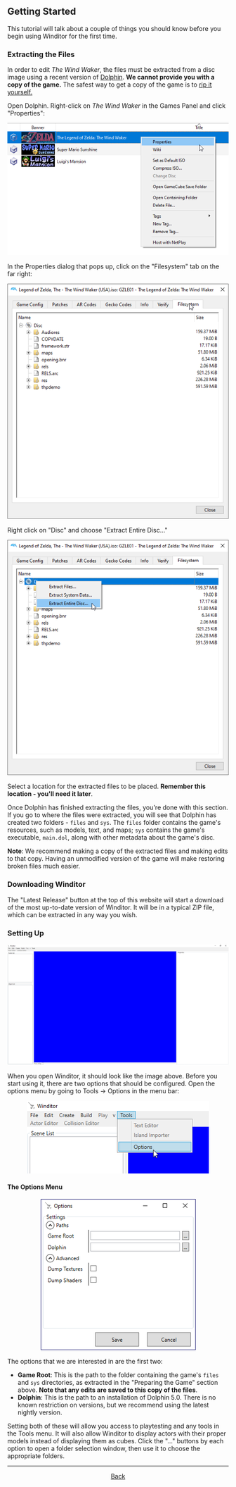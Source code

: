 ## Getting Started
This tutorial will talk about a couple of things you should know before you begin using Winditor for the first time.

### Extracting the Files
In order to edit *The Wind Waker*, the files must be extracted from a disc image using a recent version of <a href="https://dolphin-emu.org/">Dolphin</a>. **We cannot provide you with a copy of the game.** The safest way to get a copy of the game is to <a href="https://wiki.dolphin-emu.org/index.php?title=Ripping_Games">rip it yourself.</a>

Open Dolphin. Right-click on *The Wind Waker* in the Games Panel and click "Properties":

<p align="center">
  <img src="./gettingstarted_extract.png" alignment="center">
</p>

In the Properties dialog that pops up, click on the "Filesystem" tab on the far right:

<p align="center">
  <img src="./gettingstarted_files.png" alignment="center">
</p>

Right click on "Disc" and choose "Extract Entire Disc..."

<p align="center">
  <img src="./gettinstarted_entiredisc.png" alignment="center">
</p>

Select a location for the extracted files to be placed. **Remember this location - you'll need it later**.

Once Dolphin has finished extracting the files, you're done with this section. If you go to where the files were extracted, you will see that Dolphin has created two folders - `files` and `sys`. The `files` folder contains the game's resources, such as models, text, and maps; `sys` contains the game's executable, `main.dol`, along with other metadata about the game's disc.

**Note**: We recommend making a copy of the extracted files and making edits to that copy. Having an unmodified version of the game will make restoring broken files much easier.

### Downloading Winditor
The "Latest Release" button at the top of this website will start a download of the most up-to-date version of Winditor. It will be in a typical ZIP file, which can be extracted in any way you wish.

### Setting Up
<p align="center">
  <img src="./gettingstarted_open.png" alignment="center">
</p>

When you open Winditor, it should look like the image above. Before you start using it, there are two options that should be configured. Open the options menu by going to Tools -> Options in the menu bar:

<p align="center">
  <img src="./gettingstarted_tools.png" alignment="center">
</p>

#### The Options Menu
<p align="center">
  <img src="./optionswindow.png" alignment="center">
</p>

The options that we are interested in are the first two:

* **Game Root**: This is the path to the folder containing the game's `files` and `sys` directories, as extracted in the "Preparing the Game" section above. **Note that any edits are saved to this copy of the files**.
* **Dolphin**: This is the path to an installation of Dolphin 5.0. There is no known restriction on versions, but we recommend using the latest nightly version.

Setting both of these will allow you access to playtesting and any tools in the Tools menu. It will also allow Winditor to display actors with their proper models instead of displaying them as cubes. Click the "..." buttons by each option to open a folder selection window, then use it to choose the appropriate folders.

<hr>
<p align="center">
  <a href="../tutorials.html">Back</a>
</p>
